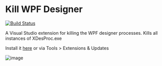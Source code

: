 # Kill WPF Designer

[![Build Status](https://dev.azure.com/johan-larsson/KillWpfDesigner/_apis/build/status/KillWpfDesigner-CI?branchName=master)](https://dev.azure.com/johan-larsson/KillWpfDesigner/_build/latest?definitionId=2&branchName=master)

A Visual Studio extension for killing the WPF designer processes.
Kills all instances of XDesProc.exe

Install it [here](https://marketplace.visualstudio.com/items?itemName=Johan20D.KilltheWPFDesigner) or via Tools > Extensions & Updates


![image](https://user-images.githubusercontent.com/1640096/53286585-1e423b80-3771-11e9-96a9-a0c3d2f0c992.png)
